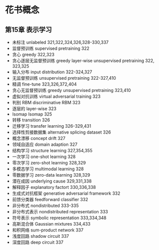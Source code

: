 # 花书概念
## 第15章 表示学习
 - 未标注 unlabeled 321,322,324,326,328-330,337
 - 监督预训练 supervised pretraining 322
 - 贪心 greedy 322,323
 - 贪心逐层无监督预训练 greedy layer-wise unsupervised pretraining 322, 323,325
 - 输入分布 input distribution 322-324,327
 - 无监督预训练 unsupervised pretraining 322-327,410
 - 精调 fine-tune 323,326,372,404
 - 贪心无监督预训练 greedy unsupervised pretraining 323,410
 - 虚拟对抗训练 virtual adversarial training 323
 - 判别 RBM discriminative RBM 323
 - 逐层的 layer-wise 323
 - Isomap Isomap 325
 - 转移 transition 326
 - 迁移学习 transfer learning 326-329,431
 - 选择性剪接数据集 alternative splicing dataset 326
 - 概念漂移 concept drift 327
 - 领域自适应 domain adaption 327
 - 结构学习  structure learning 327,354,355
 - 一次学习 one-shot learning 328
 - 零次学习 zero-shot learning 328,329
 - 多模态学习 multimodal learning 328
 - 零数据学习 zero-data learning 328,329
 - 潜在成因 underlying cause 329,331,338
 - 解释因子 explanatory factort 330,336,338
 - 生成式对抗框架 generative adversarial framework 332
 - 前馈分类器 feedforward classifier 332
 - 非分布式 nondistributed 333-335
 - 非分布式表示 nondistributed representation 333
 - 符号表示 symbolic representation 333,334,348
 - 高斯混合体 Gaussian mixtures 334,433
 - 和积网络 sum-product network 337
 - 浅度回路 shadow circuit 337
 - 深度回路 deep circuit 337